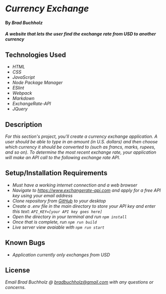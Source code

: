 # _Currency Exchange_

#### By _**Brad Buchholz**_

#### _A website that lets the user find the exchange rate from USD to another currency_
## Technologies Used

* _HTML_
* _CSS_
* _JavaScript_
* _Node Package Manager_
* _ESlint_
* _Webpack_
* _Markdown_
* _ExchangeRate-API_
* _JQuery_


## Description

_For this section's project, you'll create a currency exchange application. A user should be able to type in an amount (in U.S. dollars) and then choose which currency it should be converted to (such as francs, marks, rupees, and so on). To determine the most recent exchange rate, your application will make an API call to the following exchange rate API._

## Setup/Installation Requirements

* _Must have a working internet connection and a web browser_
* _Navigate to https://www.exchangerate-api.com and apply for a free API key using your email address_
* _Clone repository from [GitHub](https://github.com/Bradbuchholz/currencyExchange.git) to your desktop_
* _Create a .env file in the main directory to store your API key and enter this text: ``API_KEY=[your API key goes here]``_
* _Open the directory in your terminal and run ``npm install``_
* _Once that is complete, run ``npm run build``_
* _Live server view avaiable with ``npm run start``_


## Known Bugs

* _Application currently only exchanges from USD_

## License

_Email Brad Buchholz @ bradbuchholz@gmail.com with any questions or concerns._